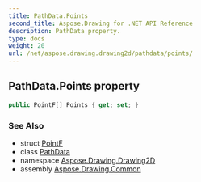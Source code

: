 ```yaml
---
title: PathData.Points
second_title: Aspose.Drawing for .NET API Reference
description: PathData property. 
type: docs
weight: 20
url: /net/aspose.drawing.drawing2d/pathdata/points/
---
```

## PathData.Points property

```csharp
public PointF[] Points { get; set; }
```

### See Also

* struct [PointF](../../../aspose.drawing/pointf/)
* class [PathData](../)
* namespace [Aspose.Drawing.Drawing2D](../../pathdata/)
* assembly [Aspose.Drawing.Common](../../../)


